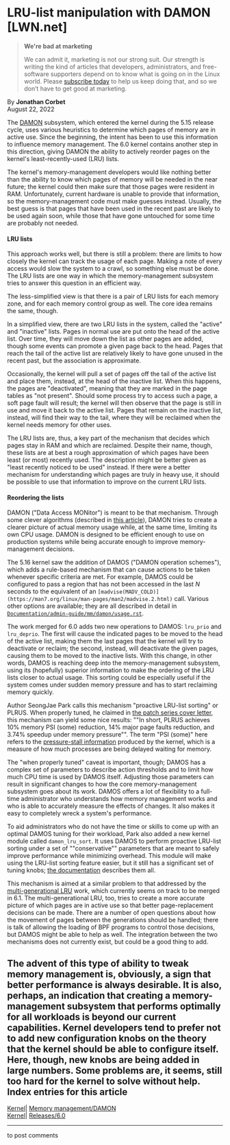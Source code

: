 # LRU-list manipulation with DAMON [LWN.net]

> **We're bad at marketing**
> 
> We can admit it, marketing is not our strong suit. Our strength is writing the kind of articles that developers, administrators, and free-software supporters depend on to know what is going on in the Linux world. Please [subscribe today](/Promo/nsn-bad/subscribe) to help us keep doing that, and so we don’t have to get good at marketing. 

By **Jonathan Corbet**  
August 22, 2022 

The [DAMON](https://www.kernel.org/doc/html/latest/admin-guide/mm/damon/) subsystem, which entered the kernel during the 5.15 release cycle, uses various heuristics to determine which pages of memory are in active use. Since the beginning, the intent has been to use this information to influence memory management. The 6.0 kernel contains another step in this direction, giving DAMON the ability to actively reorder pages on the kernel's least-recently-used (LRU) lists. 

The kernel's memory-management developers would like nothing better than the ability to know which pages of memory will be needed in the near future; the kernel could then make sure that those pages were resident in RAM. Unfortunately, current hardware is unable to provide that information, so the memory-management code must make guesses instead. Usually, the best guess is that pages that have been used in the recent past are likely to be used again soon, while those that have gone untouched for some time are probably not needed. 

#### LRU lists

This approach works well, but there is still a problem: there are limits to how closely the kernel can track the usage of each page. Making a note of every access would slow the system to a crawl, so something else must be done. The LRU lists are one way in which the memory-management subsystem tries to answer this question in an efficient way. 

The less-simplified view is that there is a pair of LRU lists for each memory zone, and for each memory control group as well. The core idea remains the same, though. 

In a simplified view, there are two LRU lists in the system, called the "active" and "inactive" lists. Pages in normal use are put onto the head of the active list. Over time, they will move down the list as other pages are added, though some events can promote a given page back to the head. Pages that reach the tail of the active list are relatively likely to have gone unused in the recent past, but the association is approximate. 

Occasionally, the kernel will pull a set of pages off the tail of the active list and place them, instead, at the head of the inactive list. When this happens, the pages are "deactivated", meaning that they are marked in the page tables as "not present". Should some process try to access such a page, a soft page fault will result; the kernel will then observe that the page is still in use and move it back to the active list. Pages that remain on the inactive list, instead, will find their way to the tail, where they will be reclaimed when the kernel needs memory for other uses. 

The LRU lists are, thus, a key part of the mechanism that decides which pages stay in RAM and which are reclaimed. Despite their name, though, these lists are at best a rough approximation of which pages have been least (or most) recently used. The description might be better given as "least recently noticed to be used" instead. If there were a better mechanism for understanding which pages are truly in heavy use, it should be possible to use that information to improve on the current LRU lists. 

#### Reordering the lists

DAMON ("Data Access MONitor") is meant to be that mechanism. Through some clever algorithms (described in [this article](/Articles/812707/)), DAMON tries to create a clearer picture of actual memory usage while, at the same time, limiting its own CPU usage. DAMON is designed to be efficient enough to use on production systems while being accurate enough to improve memory-management decisions. 

The 5.16 kernel saw the addition of DAMOS ("DAMON operation schemes"), which adds a rule-based mechanism that can cause actions to be taken whenever specific criteria are met. For example, DAMOS could be configured to pass a region that has not been accessed in the last _N_ seconds to the equivalent of an `[madvise(MADV_COLD)](https://man7.org/linux/man-pages/man2/madvise.2.html)` call. Various other options are available; they are all described in detail in [`Documentation/admin-guide/mm/damon/usage.rst`](https://www.kernel.org/doc/html/latest/admin-guide/mm/damon/usage.html). 

The work merged for 6.0 adds two new operations to DAMOS: `lru_prio` and `lru_deprio`. The first will cause the indicated pages to be moved to the head of the active list, making them the last pages that the kernel will try to deactivate or reclaim; the second, instead, will deactivate the given pages, causing them to be moved to the inactive lists. With this change, in other words, DAMOS is reaching deep into the memory-management subsystem, using its (hopefully) superior information to make the ordering of the LRU lists closer to actual usage. This sorting could be especially useful if the system comes under sudden memory pressure and has to start reclaiming memory quickly. 

Author SeongJae Park calls this mechanism "proactive LRU-list sorting" or PLRUS. When properly tuned, he claimed in [the patch series cover letter](/ml/linux-kernel/20220613192301.8817-1-sj@kernel.org/), this mechanism can yield some nice results: ""In short, PLRUS achieves 10% memory PSI (some) reduction, 14% major page faults reduction, and 3.74% speedup under memory pressure"". The term "PSI (some)" here refers to the [pressure-stall information](/Articles/759781/) produced by the kernel, which is a measure of how much processes are being delayed waiting for memory. 

The "when properly tuned" caveat is important, though; DAMOS has a complex set of parameters to describe action thresholds and to limit how much CPU time is used by DAMOS itself. Adjusting those parameters can result in significant changes to how the core memory-management subsystem goes about its work. DAMOS offers a lot of flexibility to a full-time administrator who understands how memory management works and who is able to accurately measure the effects of changes. It also makes it easy to completely wreck a system's performance. 

To aid administrators who do not have the time or skills to come up with an optimal DAMOS tuning for their workload, Park also added a new kernel module called `damon_lru_sort`. It uses DAMOS to perform proactive LRU-list sorting under a set of ""conservative"" parameters that are meant to safely improve performance while minimizing overhead. This module will make using the LRU-list sorting feature easier, but it still has a significant set of tuning knobs; [the documentation](https://www.kernel.org/doc/html/latest/admin-guide/mm/damon/lru_sort.html) describes them all. 

This mechanism is aimed at a similar problem to that addressed by the [multi-generational LRU](/Articles/894859/) work, which currently seems on track to be merged in 6.1. The multi-generational LRU, too, tries to create a more accurate picture of which pages are in active use so that better page-replacement decisions can be made. There are a number of open questions about how the movement of pages between the generations should be handled; there is talk of allowing the loading of BPF programs to control those decisions, but DAMOS might be able to help as well. The integration between the two mechanisms does not currently exist, but could be a good thing to add. 

The advent of this type of ability to tweak memory management is, obviously, a sign that better performance is always desirable. It is also, perhaps, an indication that creating a memory-management subsystem that performs optimally for all workloads is beyond our current capabilities. Kernel developers tend to prefer not to add new configuration knobs on the theory that the kernel should be able to configure itself. Here, though, new knobs are being added in large numbers. Some problems are, it seems, still too hard for the kernel to solve without help.  
Index entries for this article  
---  
[Kernel](/Kernel/Index)| [Memory management/DAMON](/Kernel/Index#Memory_management-DAMON)  
[Kernel](/Kernel/Index)| [Releases/6.0](/Kernel/Index#Releases-6.0)  
  


* * *

to post comments 
